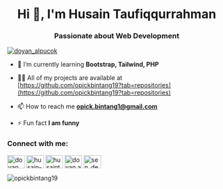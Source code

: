 <h1 align="center">Hi 👋, I'm Husain Taufiqqurrahman</h1>
<h3 align="center">Passionate about Web Development</h3>

<p align="left"> <a href="https://twitter.com/doyan_alpucok" target="blank"><img src="https://img.shields.io/twitter/follow/doyan_alpucok?logo=twitter&style=for-the-badge" alt="doyan_alpucok" /></a> </p>

- 🌱 I’m currently learning **Bootstrap, Tailwind, PHP**

- 👨‍💻 All of my projects are available at [https://github.com/opickbintang19?tab=repositories](https://github.com/opickbintang19?tab=repositories)

- 📫 How to reach me **opick.bintang1@gmail.com**

- ⚡ Fun fact **I am funny**

<h3 align="left">Connect with me:</h3>
<p align="left">
<a href="https://twitter.com/doyan_alpucok" target="blank"><img align="center" src="https://raw.githubusercontent.com/rahuldkjain/github-profile-readme-generator/master/src/images/icons/Social/twitter.svg" alt="doyan_alpucok" height="30" width="40" /></a>
<a href="https://linkedin.com/in/husain-taufiqqurrahman" target="blank"><img align="center" src="https://raw.githubusercontent.com/rahuldkjain/github-profile-readme-generator/master/src/images/icons/Social/linked-in-alt.svg" alt="husain-taufiqqurrahman" height="30" width="40" /></a>
<a href="https://fb.com/husaint123" target="blank"><img align="center" src="https://raw.githubusercontent.com/rahuldkjain/github-profile-readme-generator/master/src/images/icons/Social/facebook.svg" alt="husaint123" height="30" width="40" /></a>
<a href="https://instagram.com/doyan.alpucok" target="blank"><img align="center" src="https://raw.githubusercontent.com/rahuldkjain/github-profile-readme-generator/master/src/images/icons/Social/instagram.svg" alt="doyan.alpucok" height="30" width="40" /></a>
<a href="https://dribbble.com/sen_design20" target="blank"><img align="center" src="https://raw.githubusercontent.com/rahuldkjain/github-profile-readme-generator/master/src/images/icons/Social/dribbble.svg" alt="sen_design20" height="30" width="40" /></a>
</p>

<p><img align="left" src="https://github-readme-stats.vercel.app/api/top-langs?username=opickbintang19&show_icons=true&locale=en&layout=compact" alt="opickbintang19" /></p>
